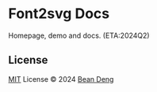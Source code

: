 # Font2svg Docs

Homepage, demo and docs. (ETA:2024Q2)

## License

[MIT](https://github.com/font2svg/font2svg/blob/main/LICENSE) License © 2024 [Bean Deng](https://github.com/HADB)
